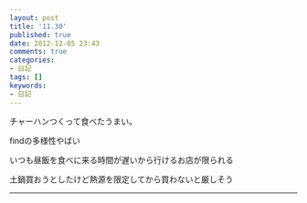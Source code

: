 ```yaml
---
layout: post
title: '11.30'
published: true
date: 2012-12-05 23:43
comments: true
categories:
- 日記
tags: []
keywords:
- 日記
---
```

チャーハンつくって食べたうまい。

findの多様性やばい

いつも昼飯を食べに来る時間が遅いから行けるお店が限られる

土鍋買おうとしたけど熱源を限定してから買わないと厳しそう

---

